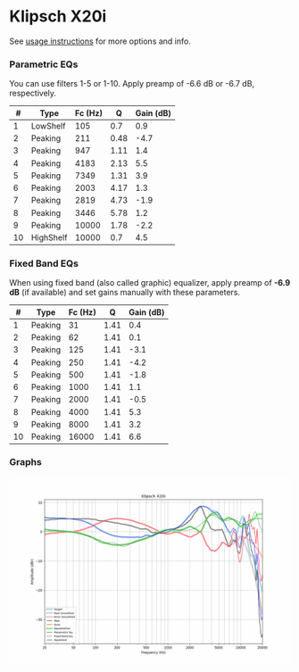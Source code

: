# Klipsch X20i
See [usage instructions](https://github.com/jaakkopasanen/AutoEq#usage) for more options and info.

### Parametric EQs
You can use filters 1-5 or 1-10. Apply preamp of -6.6 dB or -6.7 dB, respectively.

|   # | Type      |   Fc (Hz) |    Q |   Gain (dB) |
|-----|-----------|-----------|------|-------------|
|   1 | LowShelf  |       105 | 0.7  |         0.9 |
|   2 | Peaking   |       211 | 0.48 |        -4.7 |
|   3 | Peaking   |       947 | 1.11 |         1.4 |
|   4 | Peaking   |      4183 | 2.13 |         5.5 |
|   5 | Peaking   |      7349 | 1.31 |         3.9 |
|   6 | Peaking   |      2003 | 4.17 |         1.3 |
|   7 | Peaking   |      2819 | 4.73 |        -1.9 |
|   8 | Peaking   |      3446 | 5.78 |         1.2 |
|   9 | Peaking   |     10000 | 1.78 |        -2.2 |
|  10 | HighShelf |     10000 | 0.7  |         4.5 |

### Fixed Band EQs
When using fixed band (also called graphic) equalizer, apply preamp of **-6.9 dB** (if available) and set gains manually with these parameters.

|   # | Type    |   Fc (Hz) |    Q |   Gain (dB) |
|-----|---------|-----------|------|-------------|
|   1 | Peaking |        31 | 1.41 |         0.4 |
|   2 | Peaking |        62 | 1.41 |         0.1 |
|   3 | Peaking |       125 | 1.41 |        -3.1 |
|   4 | Peaking |       250 | 1.41 |        -4.2 |
|   5 | Peaking |       500 | 1.41 |        -1.8 |
|   6 | Peaking |      1000 | 1.41 |         1.1 |
|   7 | Peaking |      2000 | 1.41 |        -0.5 |
|   8 | Peaking |      4000 | 1.41 |         5.3 |
|   9 | Peaking |      8000 | 1.41 |         3.2 |
|  10 | Peaking |     16000 | 1.41 |         6.6 |

### Graphs
![](./Klipsch%20X20i.png)
